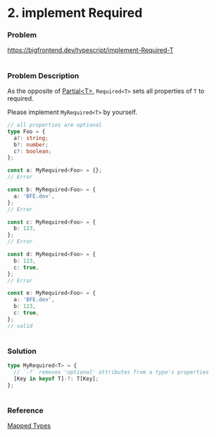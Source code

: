 # 2. implement Required<T>

### Problem

https://bigfrontend.dev/typescript/implement-Required-T

#

### Problem Description

As the opposite of [Partial\<T\>](https://bigfrontend.dev/typescript/implement-Partial-T), `Required<T>` sets all properties of `T` to required.

Please implement `MyRequired<T>` by yourself.

```ts
// all properties are optional
type Foo = {
  a?: string;
  b?: number;
  c?: boolean;
};

const a: MyRequired<Foo> = {};
// Error

const b: MyRequired<Foo> = {
  a: 'BFE.dev',
};
// Error

const c: MyRequired<Foo> = {
  b: 123,
};
// Error

const d: MyRequired<Foo> = {
  b: 123,
  c: true,
};
// Error

const e: MyRequired<Foo> = {
  a: 'BFE.dev',
  b: 123,
  c: true,
};
// valid
```

#

### Solution

```ts
type MyRequired<T> = {
  // `-?` removes 'optional' attributes from a type's properties
  [Key in keyof T]-?: T[Key];
};
```

#

### Reference

[Mapped Types](https://www.typescriptlang.org/docs/handbook/2/mapped-types.html)
